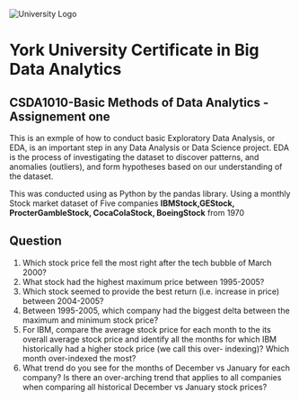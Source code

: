 ![University Logo](https://learn.continue.yorku.ca/pluginfile.php/1/theme_contyu2020/logo/1619546692/scs-logo.png)

# York University Certificate in Big Data Analytics 


## CSDA1010-Basic Methods of Data Analytics - Assignement one 

This is an exmple of how to conduct basic Exploratory Data Analysis, or EDA, is an important step in any Data Analysis or Data Science project. EDA is the process of investigating the dataset to discover patterns, and anomalies (outliers), and form hypotheses based on our understanding of the dataset.

This was conducted using as Python by the pandas library. Using a monthly Stock market dataset of Five companies **IBMStock,GEStock, ProcterGambleStock, CocaColaStock, BoeingStock** from 1970 



## Question 

1. Which stock price fell the most right after the tech bubble of March 2000?
2. What stock had the highest maximum price between 1995-2005?
3. Which stock seemed to provide the best return (i.e. increase in price) between 2004-2005?
4. Between 1995-2005, which company had the biggest delta between the maximum and minimum stock price?
5. For IBM, compare the average stock price for each month to the its overall average stock price and identify all the months for which IBM historically had a higher stock price (we call this over- indexing)? Which month over-indexed the most?
6. What trend do you see for the months of December vs January for each company? Is there an over-arching trend that applies to all companies when comparing all historical December vs January stock prices?
